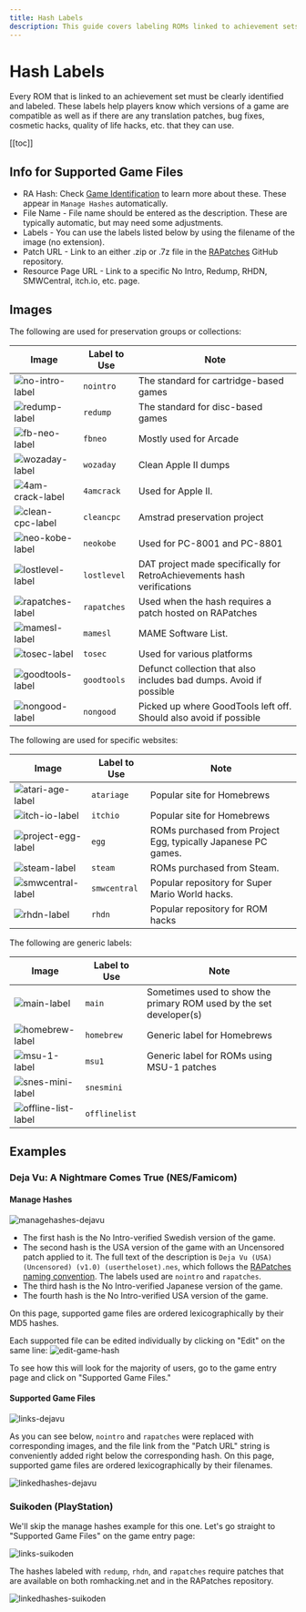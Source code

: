 ```yaml
---
title: Hash Labels
description: This guide covers labeling ROMs linked to achievement sets, including label types, image labels, and examples.
---
```


# Hash Labels

Every ROM that is linked to an achievement set must be clearly identified and labeled. These labels help players know which versions of a game are compatible as well as if there are any translation patches, bug fixes, cosmetic hacks, quality of life hacks, etc. that they can use.

[[toc]]

## Info for Supported Game Files

- RA Hash: Check [Game Identification](/developer-docs/game-identification) to learn more about these. These appear in `Manage Hashes` automatically.
- File Name - File name should be entered as the description. These are typically automatic, but may need some adjustments.
- Labels - You can use the labels listed below by using the filename of the image (no extension).
- Patch URL - Link to an either .zip or .7z file in the [RAPatches](https://github.com/RetroAchievements/RAPatches) GitHub repository. 
- Resource Page URL - Link to a specific No Intro, Redump, RHDN, SMWCentral, itch.io, etc. page.

## Images

The following are used for preservation groups or collections:

| Image                                                                                | Label to Use  | Note                                                                   |
| ------------------------------------------------------------------------------------ | ------------- | ---------------------------------------------------------------------- |
| ![no-intro-label](https://retroachievements.org/Images/labels/nointro.png)           | `nointro`     | The standard for cartridge-based games                                 |
| ![redump-label](https://retroachievements.org/Images/labels/redump.png)              | `redump`      | The standard for disc-based games                                      |
| ![fb-neo-label](https://retroachievements.org/Images/labels/fbneo.png)               | `fbneo`       | Mostly used for Arcade                                                 |
| ![wozaday-label](https://retroachievements.org/assets/images/labels/wozaday.png)     | `wozaday`     | Clean Apple II dumps                                                   |
| ![4am-crack-label](https://retroachievements.org/Images/labels/4amcrack.png)         | `4amcrack`    | Used for Apple II.                                                     |
| ![clean-cpc-label](https://retroachievements.org/Images/labels/cleancpc.png)         | `cleancpc`    | Amstrad preservation project                                           |
| ![neo-kobe-label](https://retroachievements.org/Images/labels/neokobe.png)           | `neokobe`     | Used for PC-8001 and PC-8801                                           |
| ![lostlevel-label](https://retroachievements.org/assets/images/labels/lostlevel.png) | `lostlevel`   | DAT project made specifically for RetroAchievements hash verifications |
| ![rapatches-label](https://retroachievements.org/Images/labels/rapatches.png)        | `rapatches`   | Used when the hash requires a patch hosted on RAPatches                |
| ![mamesl-label](https://retroachievements.org/Images/labels/mamesl.png)              | `mamesl`      | MAME Software List.                                                    |
| ![tosec-label](https://retroachievements.org/Images/labels/tosec.png)                | `tosec`       | Used for various platforms                                             |
| ![goodtools-label](https://retroachievements.org/Images/labels/goodtools.png)        | `goodtools`   | Defunct collection that also includes bad dumps. Avoid if possible     |
| ![nongood-label](https://retroachievements.org/Images/labels/nongood.png)            | `nongood`     | Picked up where GoodTools left off. Should also avoid if possible      |

The following are used for specific websites:

| Image                                                                                | Label to Use  | Note                                                                   |
| ------------------------------------------------------------------------------------ | ------------- | ---------------------------------------------------------------------- |
| ![atari-age-label](https://retroachievements.org/Images/labels/atariage.png)         | `atariage`    | Popular site for Homebrews                                             |
| ![itch-io-label](https://retroachievements.org/Images/labels/itchio.png)             | `itchio`      | Popular site for Homebrews                                             |
| ![project-egg-label](https://retroachievements.org/Images/labels/egg.png)            | `egg`         | ROMs purchased from Project Egg, typically Japanese PC games.          |
| ![steam-label](https://retroachievements.org/Images/labels/steam.png)                | `steam`       | ROMs purchased from Steam.                                             |
| ![smwcentral-label](https://retroachievements.org/Images/labels/smwcentral.png)      | `smwcentral`  | Popular repository for Super Mario World hacks.                        |
| ![rhdn-label](https://retroachievements.org/Images/labels/rhdn.png)                  | `rhdn`        | Popular repository for ROM hacks                                       |

The following are generic labels:

| Image                                                                                | Label to Use  | Note                                                                   |
| ------------------------------------------------------------------------------------ | ------------- | ---------------------------------------------------------------------- |
| ![main-label](https://retroachievements.org/Images/labels/main.png)                  | `main`        | Sometimes used to show the primary ROM used by the set developer(s)    |
| ![homebrew-label](https://retroachievements.org/Images/labels/homebrew.png)          | `homebrew`    | Generic label for Homebrews                                            |
| ![msu-1-label](https://retroachievements.org/Images/labels/msu1.png)                 | `msu1`        | Generic label for ROMs using MSU-1 patches                             |
| ![snes-mini-label](https://retroachievements.org/Images/labels/snesmini.png)         | `snesmini`    |                                                                        |
| ![offline-list-label](https://retroachievements.org/Images/labels/offlinelist.png)   | `offlinelist` |                                                                        |

## Examples

### Deja Vu: A Nightmare Comes True (NES/Famicom)

#### Manage Hashes

![managehashes-dejavu](/public/manage-hashes-dejavu.png)

- The first hash is the No Intro-verified Swedish version of the game.
- The second hash is the USA version of the game with an Uncensored patch applied to it. The full text of the description is `Deja Vu (USA) (Uncensored) (v1.0) (usertheloset).nes`, which follows the [RAPatches naming convention](https://github.com/RetroAchievements/RAPatches#naming-convention). The labels used are `nointro` and `rapatches`.
- The third hash is the No Intro-verified Japanese version of the game.
- The fourth hash is the No Intro-verified USA version of the game.

On this page, supported game files are ordered lexicographically by their MD5 hashes.

Each supported file can be edited individually by clicking on "Edit" on the same line:
![edit-game-hash](/public/edit-game-hash.png)

To see how this will look for the majority of users, go to the game entry page and click on "Supported Game Files."

#### Supported Game Files
![links-dejavu](/public/links-dejavu.png)

As you can see below, `nointro` and `rapatches` were replaced with corresponding images, and the file link from the "Patch URL" string is conveniently added right below the corresponding hash. On this page, supported game files are ordered lexicographically by their filenames.

![linkedhashes-dejavu](/public/supported-game-files-dejavu.png)

### Suikoden (PlayStation)

We'll skip the manage hashes example for this one. Let's go straight to "Supported Game Files" on the game entry page:

![links-suikoden](/public/links-suikoden.png)

The hashes labeled with `redump`, `rhdn`, and `rapatches` require patches that are available on both romhacking.net and in the RAPatches repository.

![linkedhashes-suikoden](/public/supported-game-files-suikoden.png)
